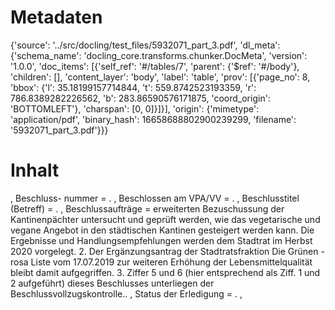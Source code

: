 # Metadaten
{'source': '../src/docling/test_files/5932071_part_3.pdf', 'dl_meta': {'schema_name': 'docling_core.transforms.chunker.DocMeta', 'version': '1.0.0', 'doc_items': [{'self_ref': '#/tables/7', 'parent': {'$ref': '#/body'}, 'children': [], 'content_layer': 'body', 'label': 'table', 'prov': [{'page_no': 8, 'bbox': {'l': 35.18199157714844, 't': 559.8742523193359, 'r': 786.8389282226562, 'b': 283.86590576171875, 'coord_origin': 'BOTTOMLEFT'}, 'charspan': [0, 0]}]}], 'origin': {'mimetype': 'application/pdf', 'binary_hash': 16658688802900239299, 'filename': '5932071_part_3.pdf'}}}

# Inhalt
, Beschluss- nummer = . , Beschlossen am VPA/VV = . , Beschlusstitel (Betreff) = . , Beschlussaufträge = erweiterten Bezuschussung der Kantinenpächter untersucht und geprüft werden, wie das vegetarische und vegane Angebot in den städtischen Kantinen gesteigert werden kann. Die Ergebnisse und Handlungsempfehlungen werden dem Stadtrat im Herbst 2020 vorgelegt. 2. Der Ergänzungsantrag der Stadtratsfraktion Die Grünen - rosa Liste vom 17.07.2019 zur weiteren Erhöhung der Lebensmittelqualität bleibt damit aufgegriffen. 3. Ziffer 5 und 6 (hier entsprechend als Ziff. 1 und 2 aufgeführt) dieses Beschlusses unterliegen der Beschlussvollzugskontrolle.. , Status der Erledigung = . ,